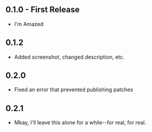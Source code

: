 ## 0.1.0 - First Release
* I'm Amazed

## 0.1.2
* Added screenshot, changed description, etc.

## 0.2.0
* Fixed an error that prevented publishing patches

## 0.2.1
* Mkay, I'll leave this alone for a while--for real, for real.
